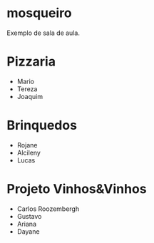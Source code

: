 # mosqueiro
Exemplo de sala de aula.

# Pizzaria
* Mario
* Tereza
* Joaquim

# Brinquedos
* Rojane
* Alcileny
* Lucas


# Projeto Vinhos&Vinhos
* Carlos Roozembergh
* Gustavo
* Ariana
* Dayane
